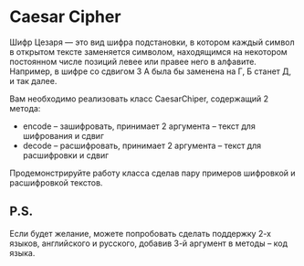 # Caesar Cipher

Шифр Цезаря — это вид шифра подстановки, в котором каждый символ в открытом тексте заменяется символом, 
находящимся на некотором постоянном числе позиций левее или правее него в алфавите. Например, в шифре 
со сдвигом 3 А была бы заменена на Г, Б станет Д, и так далее.


Вам необходимо реализовать класс CaesarChiper, содержащий 2 метода:

* encode – зашифровать, принимает 2 аргумента – текст для шифрования и сдвиг
* decode – расшифровать, принимает 2 аргумента – текст для расшифровки и сдвиг


Продемонстрируйте работу класса сделав пару примеров шифровкой и расшифровкой текстов.

## P.S. 
Если будет желание, можете попробовать сделать поддержку 2-х языков, английского и русского, 
добавив 3-й аргумент в методы – код языка.